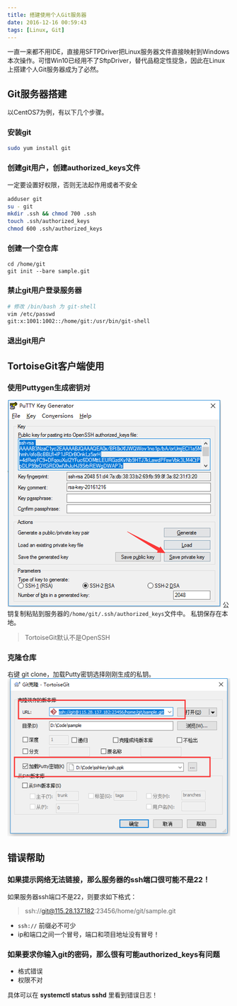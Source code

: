 ```yaml
---
title: 搭建使用个人Git服务器
date: 2016-12-16 00:59:43
tags: [Linux, Git]
---
```


一直一来都不用IDE，直接用SFTPDriver把Linux服务器文件直接映射到Windows本次操作。可惜Win10已经用不了SftpDriver，替代品稳定性捉急，因此在Linux上搭建个人Git服务器成为了必然。<!--more-->

## Git服务器搭建

以CentOS7为例，有以下几个步骤。

### 安装git
```bash
sudo yum install git
```

### 创建git用户，创建authorized_keys文件
一定要设置好权限，否则无法起作用或者不安全
```bash
adduser git 
su - git
mkdir .ssh && chmod 700 .ssh
touch .ssh/authorized_keys
chmod 600 .ssh/authorized_keys
```

### 创建一个空仓库
```
cd /home/git
git init --bare sample.git
```

### 禁止git用户登录服务器
```bash
# 修改 /bin/bash 为 git-shell
vim /etc/passwd
git:x:1001:1002::/home/git:/usr/bin/git-shell
```

### 退出git用户


## TortoiseGit客户端使用

### 使用Puttygen生成密钥对
![select-tag](/images/private-git-1.png)
公钥复制粘贴到服务器的`/home/git/.ssh/authorized_keys`文件中。
私钥保存在本地。
> TortoiseGit默认不是OpenSSH

### 克隆仓库
右键 git clone，加载Putty密钥选择刚刚生成的私钥。
![select-tag](/images/private-git-2.png)


## 错误帮助

### 如果提示网络无法链接，那么服务器的ssh端口很可能不是22！
如果服务器ssh端口不是22，则要求如下格式：
> ssh://git@115.28.137.182:23456/home/git/sample.git

- `ssh://` 前缀必不可少
- ip和端口之间一个冒号，端口和项目地址没有冒号！

### 如果要求你输入git的密码，那么很有可能authorized_keys有问题
- 格式错误
- 权限不对

具体可以在 **systemctl status sshd** 里看到错误日志！
